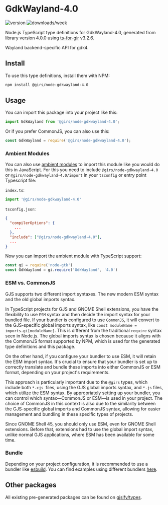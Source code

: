 
# GdkWayland-4.0

![version](https://img.shields.io/npm/v/@girs/node-gdkwayland-4.0)
![downloads/week](https://img.shields.io/npm/dw/@girs/node-gdkwayland-4.0)


Node.js TypeScript type definitions for GdkWayland-4.0, generated from library version 4.0.0 using [ts-for-gir](https://github.com/gjsify/ts-for-gir) v3.2.6.

Wayland backend-specific API for gdk4.

## Install

To use this type definitions, install them with NPM:
```bash
npm install @girs/node-gdkwayland-4.0
```

## Usage

You can import this package into your project like this:
```ts
import GdkWayland from '@girs/node-gdkwayland-4.0';
```

Or if you prefer CommonJS, you can also use this:
```ts
const GdkWayland = require('@girs/node-gdkwayland-4.0');
```

### Ambient Modules

You can also use [ambient modules](https://github.com/gjsify/ts-for-gir/tree/main/packages/cli#ambient-modules) to import this module like you would do this in JavaScript.
For this you need to include `@girs/node-gdkwayland-4.0` or `@girs/node-gdkwayland-4.0/import` in your `tsconfig` or entry point Typescript file:

`index.ts`:
```ts
import '@girs/node-gdkwayland-4.0'
```

`tsconfig.json`:
```json
{
  "compilerOptions": {
    ...
  },
  "include": ["@girs/node-gdkwayland-4.0"],
  ...
}
```

Now you can import the ambient module with TypeScript support: 

```ts
const gi = require('node-gtk')
const GdkWayland = gi.require('GdkWayland', '4.0')
```



### ESM vs. CommonJS

GJS supports two different import syntaxes. The new modern ESM syntax and the old global imports syntax.

In TypeScript projects for GJS and GNOME Shell extensions, you have the flexibility to use `ESM` syntax and then decide the import syntax for your bundled file. If your bundler is configured to use `CommonJS`, it will convert to the GJS-specific global imports syntax, like `const moduleName = imports.gi[moduleName]`. This is different from the traditional `require` syntax seen in Node.js. The global imports syntax is chosen because it aligns with the CommonJS format supported by NPM, which is used for the generated type definitions and this package.

On the other hand, if you configure your bundler to use ESM, it will retain the ESM import syntax. It's crucial to ensure that your bundler is set up to correctly translate and bundle these imports into either CommonJS or ESM format, depending on your project's requirements.

This approach is particularly important due to the `@girs` types, which include both `*.cjs `files, using the GJS global imports syntax, and `*.js` files, which utilize the ESM syntax. By appropriately setting up your bundler, you can control which syntax—CommonJS or ESM—is used in your project. The choice of CommonJS in this context is also due to the similarity between the GJS-specific global imports and CommonJS syntax, allowing for easier management and bundling in these specific types of projects.

Since GNOME Shell 45, you should only use ESM, even for GNOME Shell extensions. Before that, extensions had to use the global import syntax, unlike normal GJS applications, where ESM has been available for some time.

### Bundle

Depending on your project configuration, it is recommended to use a bundler like [esbuild](https://esbuild.github.io/). You can find examples using different bundlers [here](https://github.com/gjsify/ts-for-gir/tree/main/examples).

## Other packages

All existing pre-generated packages can be found on [gjsify/types](https://github.com/gjsify/types).

